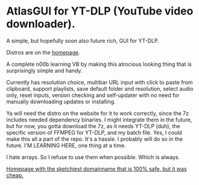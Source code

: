 # AtlasGUI for YT-DLP (YouTube video downloader).
A simple, but hopefully soon also future rich, GUI for YT-DLP.

Distros are on the [homepage](http://www.youtubetransfer.com).

A complete n00b learning VB by making this atrocious looking thing that is surprisingly simple and handy.

Currently has resolution choice, multibar URL input with click to paste from clipboard, support playlists, save default folder and resolution, select audio only, reset inputs, version checking and self-updater with no need for manually downloading updates or installing.

Ya will need the distro on the website for it to work correctly, since the 7z includes needed dependency binaries. I might integrate them in the future, but for now, you gotta download the 7z, as it needs YT-DLP (duh), the specific version of FFMPEG for YT-DLP, and my batch file. Yes, I could make this all a part of the repo. It's a hassle. I probably will do so in the future. I'M LEARNING HERE, one thing at a time.

I hate arrays. So I refuse to use them when possible. Which is always.

[Homepage with the sketchiest domainname that is 100% safe, but it was cheap.](http://www.youtubetransfer.com)
